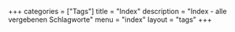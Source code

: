 +++
categories  = ["Tags"]
title       = "Index"
description = "Index - alle vergebenen Schlagworte"
menu        = "index"
layout      = "tags"
+++




